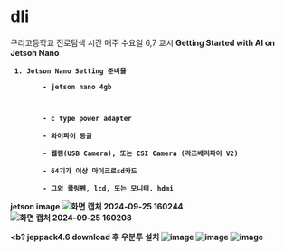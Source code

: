 # dli
구리고등학교 진로탐색 시간 매주 수요일 6,7 교시
<b> Getting Started with AI on Jetson Nano

```
 1. Jetson Nano Setting 준비물
  
        - jetson nano 4gb


  
        - c type power adapter
  
        - 와이파이 동글
  
        - 웹캠(USB Camera), 또는 CSI Camera (라즈베리파이 V2)
  
        - 64기가 이상 마이크로sd카드
  
        - 그외 쿨링펜, lcd, 또는 모니터. hdmi
```

<b> jetson image
![화면 캡처 2024-09-25 160244](https://github.com/user-attachments/assets/5eaf3725-e385-4ce7-b3f7-d62533d6f838)
![화면 캡처 2024-09-25 160208](https://github.com/user-attachments/assets/9b240b67-1993-4986-961a-2e1574a537eb)

<b? jeppack4.6 download 후 우분투 설치
![image](https://github.com/user-attachments/assets/989b2805-1882-4e0e-88c9-bee43c22288f)
![image](https://github.com/user-attachments/assets/53194adc-9efc-4563-a6cd-bd4b18e393f0)
![image](https://github.com/user-attachments/assets/aab2c71b-eced-46a8-a41b-b735c77b7734)
